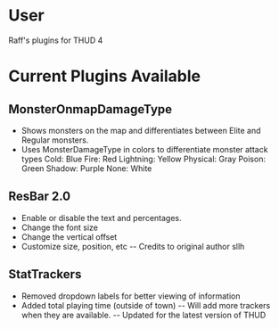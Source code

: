 # User
 Raff's plugins for THUD 4

# Current Plugins Available

## MonsterOnmapDamageType
+ Shows monsters on the map and differentiates between Elite and Regular monsters.
+ Uses MonsterDamageType in colors to differentiate monster attack types
    Cold: Blue
    Fire: Red
    Lightning: Yellow
    Physical: Gray
    Poison: Green
    Shadow: Purple
    None: White

## ResBar 2.0
+ Enable or disable the text and percentages.
+ Change the font size
+ Change the vertical offset
+ Customize size, position, etc
-- Credits to original author sllh

## StatTrackers
+ Removed dropdown labels for better viewing of information
+ Added total playing time (outside of town)
-- Will add more trackers when they are available.
-- Updated for the latest version of THUD

